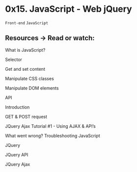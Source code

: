 # 0x15. JavaScript - Web jQuery

` Front-end ` ` JavaScript `

## Resources -> Read or watch:

What is JavaScript?

Selector

Get and set content

Manipulate CSS classes

Manipulate DOM elements

API

Introduction

GET & POST request

JQuery Ajax Tutorial #1 - Using AJAX & API’s

What went wrong? Troubleshooting JavaScript

JQuery

JQuery API

JQuery Ajax
